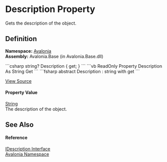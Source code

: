 # Description Property


Gets the description of the object.



## Definition
**Namespace:** <a href="N_Avalonia">Avalonia</a>  
**Assembly:** Avalonia.Base (in Avalonia.Base.dll)

<Tabs groupId="api-code-preview">
<TabItem value="csharp" label="C#">
```csharp
string? Description { get; }
```
</TabItem>
<TabItem value="vb" label="VB">
```vb
ReadOnly Property Description As String
	Get
```
</TabItem>
<TabItem value="fsharp" label="F#">
```fsharp
abstract Description : string with get
```
</TabItem>
</Tabs>



<a href="https://github.com/AvaloniaUI/Avalonia/tree/master/src/Avalonia.Base/IDescription.cs" title="View the source code">View Source</a>



#### Property Value
<a href="https://learn.microsoft.com/dotnet/api/system.string" target="_blank" rel="noopener noreferrer">String</a>  
The description of the object.

## See Also


#### Reference
<a href="T_Avalonia_IDescription">IDescription Interface</a>  
<a href="N_Avalonia">Avalonia Namespace</a>  

